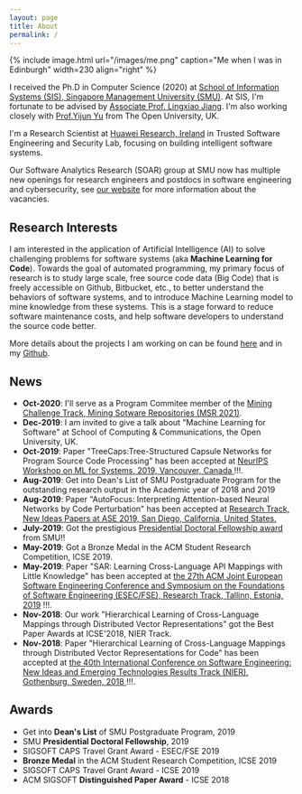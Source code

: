 ```yaml
---
layout: page
title: About
permalink: /
---
```


{% include image.html url="/images/me.png" caption="Me when I was in Edinburgh" width=230 align="right" %}

I received the Ph.D in Computer Science (2020) at <a href="https://sis.smu.edu.sg/programmes/PhD/overview" target="_blank">School of Information Systems (SIS), Singapore Management University (SMU)</a>. At SIS, I'm fortunate to be advised by <a href="http://www.mysmu.edu/faculty/lxjiang/" target="_blank">Associate Prof. Lingxiao Jiang</a>. I'm also working closely with <a href="http://www.open.ac.uk/people/yy66">Prof.Yijun Yu</a> from The Open University, UK.

I'm a Research Scientist at <a href="https://www.linkedin.com/company/huawei-ireland-research-center/mycompany/" target="_blank">Huawei Research, Ireland</a> in Trusted Software Engineering and Security Lab, focusing on building intelligent software systems.

Our Software Analytics Research (SOAR) group at SMU now has multiple new openings for research engineers and postdocs in software engineering and cybersecurity, see <a href="https://soarsmu.github.io/vacancies" target="_blank">our website</a> for more information about the vacancies.

## Research Interests

I am interested in the application of Artificial Intelligence (AI) to solve challenging problems for software systems (aka **Machine Learning for Code**). Towards the goal of automated programming, my primary focus of research is to study large scale, free source code data (Big Code) that is freely accessible on Github, Bitbucket, etc., to better understand the behaviors of software systems, and to introduce Machine Learning model to mine knowledge from these systems. This is a stage forward to reduce software maintenance costs, and help software developers to understand the source code better. 

More details about the projects I am working on can be found [here](/research/) and in my [Github](https://github.com/bdqnghi).

## News
* **Oct-2020**: I'll serve as a Program Commitee member of the <a href="https://conf.researchr.org/track/msr-2021/msr-2021-mining-challenge#Call-for-Mining-Challenge-Papers" target="_blank">Mining Challenge Track, Mining Sotware Repositories (MSR 2021)</a>.
* **Dec-2019**: I am invited to give a talk about "Machine Learning for Software" at School of Computing & Communications, the Open University, UK.
* **Oct-2019**: Paper "TreeCaps:Tree-Structured Capsule Networks for Program Source Code Processing" has been accepted at <a href="https://nips.cc/" target="_blank">NeurIPS Workshop on ML for Systems, 2019, Vancouver, Canada </a> !!!.
* **Aug-2019**: Get into Dean's List of SMU Postgraduate Program for the outstanding research output in the Academic year of 2018 and 2019
* **Aug-2019**: Paper "AutoFocus: Interpreting Attention-based Neural Networks by Code Perturbation" has been accepted at <a href="https://2019.ase-conferences.org/" target="_blank">Research Track, New Ideas Papers at ASE 2019, San Diego, California, United States.</a>
* **July-2019**: Got the prestigious <a href="https://graduatestudies.smu.edu.sg/phd/singapore-management-university-smu-phd-financial-assistance-schemes#presidential" target="_blank">Presidential Doctoral Fellowship award</a> from SMU!! 
* **May-2019**: Got a Bronze Medal in the ACM Student Research Competition, ICSE 2019.
* **May-2019**: Paper "SAR: Learning Cross-Language API Mappings with Little Knowledge" has been accepted at <a href="https://esec-fse19.ut.ee/" target="_blank"> the 27th ACM Joint European Software Engineering Conference and Symposium on the Foundations of Software Engineering (ESEC/FSE), Research Track, Tallinn, Estonia, 2019</a> !!!.
* **Nov-2018**: Our work "Hierarchical Learning of Cross-Language Mappings through Distributed Vector Representations" got the Best Paper Awards at ICSE'2018, NIER Track.
* **Nov-2018**: Paper "Hierarchical Learning of Cross-Language Mappings through Distributed Vector Representations for Code" has been accepted at <a href="https://www.icse2018.org/" target="_blank"> the 40th International Conference on Software Engineering: New Ideas and Emerging Technologies Results Track (NIER), Gothenburg, Sweden, 2018 </a> !!!.

## Awards
* Get into **Dean's List** of SMU Postgraduate Program, 2019
* SMU **Presidential Doctoral Fellowship**, 2019
* SIGSOFT CAPS Travel Grant Award - ESEC/FSE 2019
* **Bronze Medal** in the ACM Student Research Competition, ICSE 2019
* SIGSOFT CAPS Travel Grant Award - ICSE 2019
* ACM SIGSOFT **Distinguished Paper Award** - ICSE 2018




